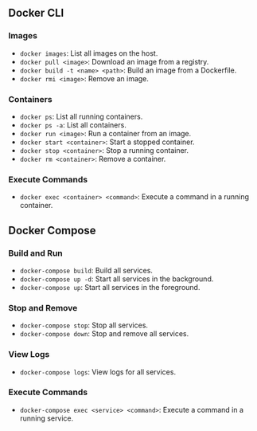 ## Docker CLI

### Images

- `docker images`: List all images on the host.
- `docker pull <image>`: Download an image from a registry.
- `docker build -t <name> <path>`: Build an image from a Dockerfile.
- `docker rmi <image>`: Remove an image.

### Containers

- `docker ps`: List all running containers.
- `docker ps -a`: List all containers.
- `docker run <image>`: Run a container from an image.
- `docker start <container>`: Start a stopped container.
- `docker stop <container>`: Stop a running container.
- `docker rm <container>`: Remove a container.

### Execute Commands

- `docker exec <container> <command>`: Execute a command in a running container.

## Docker Compose

### Build and Run

- `docker-compose build`: Build all services.
- `docker-compose up -d`: Start all services in the background.
- `docker-compose up`: Start all services in the foreground.

### Stop and Remove

- `docker-compose stop`: Stop all services.
- `docker-compose down`: Stop and remove all services.

### View Logs

- `docker-compose logs`: View logs for all services.

### Execute Commands

- `docker-compose exec <service> <command>`: Execute a command in a running service.

